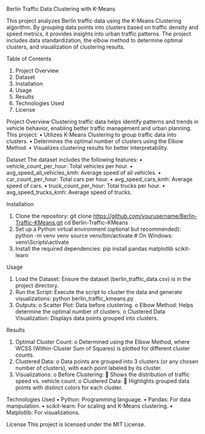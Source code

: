 Berlin Traffic Data Clustering with K-Means

This project analyzes Berlin traffic data using the K-Means Clustering algorithm. By grouping data points into clusters based on traffic density and speed metrics, it provides insights into urban traffic patterns. The project includes data standardization, the elbow method to determine optimal clusters, and visualization of clustering results.
 
Table of Contents
1.	Project Overview
2.	Dataset
3.	Installation
4.	Usage
5.	Results
6.	Technologies Used
7.	License
 
Project Overview
Clustering traffic data helps identify patterns and trends in vehicle behavior, enabling better traffic management and urban planning. This project:
•	Utilizes K-Means Clustering to group traffic data into clusters.
•	Determines the optimal number of clusters using the Elbow Method.
•	Visualizes clustering results for better interpretability.
 
Dataset
The dataset includes the following features:
•	vehicle_count_per_hour: Total vehicles per hour.
•	avg_speed_all_vehicles_kmh: Average speed of all vehicles.
•	car_count_per_hour: Total cars per hour.
•	avg_speed_cars_kmh: Average speed of cars.
•	truck_count_per_hour: Total trucks per hour.
•	avg_speed_trucks_kmh: Average speed of trucks.
 
Installation
1.	Clone the repository:
git clone https://github.com/yourusername/Berlin-Traffic-KMeans.git
cd Berlin-Traffic-KMeans
2.	Set up a Python virtual environment (optional but recommended):
python -m venv venv
source venv/bin/activate  # On Windows: venv\Scripts\activate
3.	Install the required dependencies:
pip install pandas matplotlib scikit-learn
 
Usage
1.	Load the Dataset: Ensure the dataset (berlin_traffic_data.csv) is in the project directory.
2.	Run the Script: Execute the script to cluster the data and generate visualizations:
python berlin_traffic_kmeans.py
3.	Outputs:
o	Scatter Plot: Data before clustering.
o	Elbow Method: Helps determine the optimal number of clusters.
o	Clustered Data Visualization: Displays data points grouped into clusters.
 
Results
1.	Optimal Cluster Count:
o	Determined using the Elbow Method, where WCSS (Within-Cluster Sum of Squares) is plotted for different cluster counts.
2.	Clustered Data:
o	Data points are grouped into 3 clusters (or any chosen number of clusters), with each point labeled by its cluster.
3.	Visualizations:
o	Before Clustering:
	Shows the distribution of traffic speed vs. vehicle count.
o	Clustered Data:
	Highlights grouped data points with distinct colors for each cluster.
 
Technologies Used
•	Python: Programming language.
•	Pandas: For data manipulation.
•	scikit-learn: For scaling and K-Means clustering.
•	Matplotlib: For visualizations.
 
License
This project is licensed under the MIT License.
